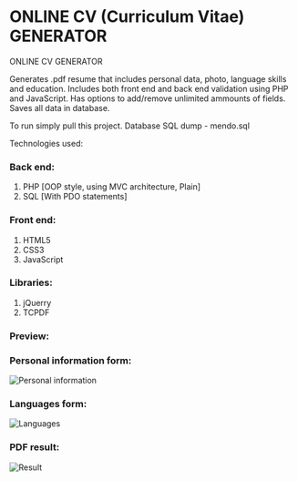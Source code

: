 # ONLINE CV (Curriculum Vitae) GENERATOR

ONLINE CV GENERATOR

Generates .pdf resume that includes personal data, photo, language skills and education.
Includes both front end and back end validation using PHP and JavaScript. 
Has options to add/remove unlimited ammounts of fields. Saves all data in database.

To run simply pull this project.
Database SQL dump - mendo.sql

Technologies used:

### Back end:

1. PHP [OOP style, using MVC architecture, Plain]
2. SQL [With PDO statements]

### Front end:

1. HTML5
2. CSS3
2. JavaScript

### Libraries:

1. jQuerry
2. TCPDF

### Preview:
### Personal information form:
![Personal information](https://i.ibb.co/mJ0Bc3S/form2.jpg "Personal info")
### Languages form:
![Languages](https://i.ibb.co/3hsxWxP/form1.jpg "Languages")
### PDF result:
![Result](https://i.ibb.co/MGtLwGY/result.png "Result")
